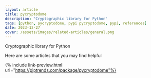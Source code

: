 ```yaml
---
layout: article
title: pycryptodome
description: "Cryptographic library for Python"
tags: [python, pycryptodome, pypi pycryptodome, pypi, references]
date: 2023-12-27
cover: /assets/images/related-articles/general.png
---
```


Cryptographic library for Python

Here are some articles that you may find helpful

{% include link-preview.html url="https://piptrends.com/package/pycryptodome"%}